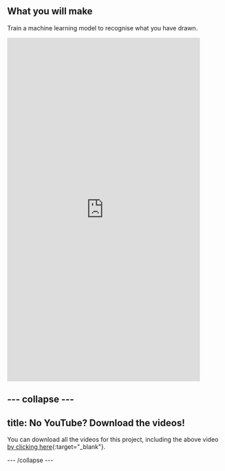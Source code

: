## What you will make

Train a machine learning model to recognise what you have drawn.

<html>
    <iframe style="max-width: 448px;" width="100%" height="796" src="https://www.youtube.com/embed/YpJyXQFbDbI?rel=0&cc_load_policy=1" frameborder="0" allow="accelerometer; autoplay; clipboard-write; encrypted-media; gyroscope; picture-in-picture; web-share" referrerpolicy="strict-origin-when-cross-origin" allowfullscreen>
    </iframe>
</html>

--- collapse ---
---
title: No YouTube? Download the videos!
---

You can download all the videos for this project, including the above video [by clicking here](https://rpf.io/p/en/doodle-detector-go){:target="_blank"}. 


--- /collapse ---